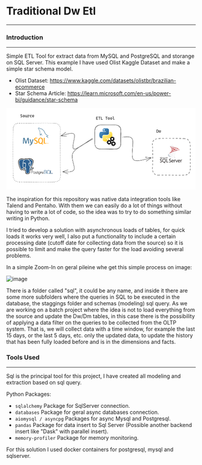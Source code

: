# Traditional Dw Etl

---

### Introduction

---

Simple ETL Tool for extract data from MySQL and PostgreSQL and storange on SQL Server. This example I have used Olist Kaggle Dataset and make a simple star schema model.

- Olist Dataset: https://www.kaggle.com/datasets/olistbr/brazilian-ecommerce
- Star Schema Article: https://learn.microsoft.com/en-us/power-bi/guidance/star-schema

![Alt text](img/diagram.png)

The inspiration for this repository was native data integration tools like Talend and Pentaho.
With them we can easily do a lot of things without having to write a lot of code, so the idea was to try to do something similar writing in Python.

I tried to develop a solution with asynchronous loads of tables, for quick loads it works very well, I also put a functionality to include a certain processing date (cutoff date for collecting data from the source) so it is possible to limit and make the query faster for the load avoiding several problems.

In a simple Zoom-In on geral pileine whe get this simple process on image:

![image](https://github.com/xGabrielR/Traditional-Dw-Etl/assets/75986085/de7ae07c-94c9-46a3-b8a7-f2620c592b2e)

There is a folder called "sql", it could be any name, and inside it there are some more subfolders where the queries in SQL to be executed in the database, the staggings folder and schemas (modeling) sql query.
As we are working on a batch project where the idea is not to load everything from the source and update the Dw/Dm tables, in this case there is the possibility of applying a data filter on the queries to be collected from the OLTP system.
That is, we will collect data with a time window, for example the last 15 days, or the last 5 days, etc. only the updated data, to update the history that has been fully loaded before and is in the dimensions and facts.

### Tools Used

---

Sql is the principal tool for this project, I have created all modeling and extraction based on sql query. 

Python Packages:
- `sqlalchemy` Package for SqlServer connection.
- `databases` Package for geral async databases connection.
- `aiomysql / asyncpg` Packages for async Mysql and Postgresql.
- `pandas` Package for data insert to Sql Server (Possible another backend insert like "Dask" with parallel insert).
- `memory-profiler` Package for memory monitoring.

For this solution I used docker containers for postgresql, mysql and sqlserver.
